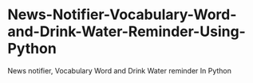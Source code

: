 # News-Notifier-Vocabulary-Word-and-Drink-Water-Reminder-Using-Python
News notifier, Vocabulary Word and Drink Water reminder In Python
